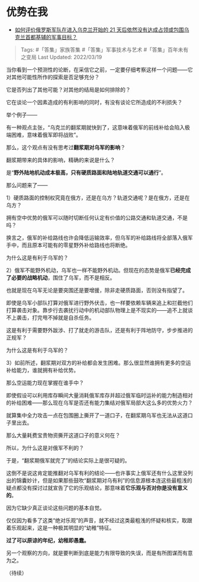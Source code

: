 # 优势在我

- [如何评价俄罗斯军队在进入乌克兰开始的 21 天后依然没有达成占领或包围乌克兰首都基辅的军事目标？](https://www.zhihu.com/question/522396623/answer/2397339741)

>Tags: #「答集」家族答集 #「答集」军事技术与艺术  #「答集」百年未有之变局 
>Last Updated: 2022/03/19

当你看到一个预测性的论断，在采信它之前，一定要仔细考察这样一个问题——它对其他可能性所作的探索是否足够充分？

它是否列出了其他可能？对其他的结局是如何排除的？

它在谈论一个因素造成的有利影响的同时，有没有谈论它所造成的不利损失？

举个例子——

有一种观点主张，“乌克兰的翻浆期就快到了，这意味着俄军的前线补给会陷入极端困难，意味着俄军即将战败”。

那么，这个观点有没有思考过**翻浆期对乌军的影响**？

  

翻浆期带来的具体的影响，精确的来说是什么？

是“**野外陆地机动成本极高，只有硬质路面和陆地轨道交通可以通行**”。

  

那么问题来了——

1）硬质路面的控制权究竟在俄方，还是在乌方？轨道交通呢？是在俄方，还是在乌方？

拥有空中优势的俄军可以随时切断任何认定有价值的公路交通和轨道交通，不是吗？

换言之，俄军的补给路线也许会降低运输效率，但乌军的补给路线将全部落入俄军手中，而且原本可能有的零星野外补给路线也将断绝。

为什么这是有利于乌军的？

2）俄军不能野外机动，乌军也一样不能野外机动。但现在的态势是俄军**已经完成了必要的战略机动**，围住了乌军，而不是相反。

也就是现在乌军无论是要突围还是要增援，除非走硬质路面，否则没有指望了。

即使是乌军小部队打算对俄军进行野外伏击，也一样要依赖车辆来追上和拦截他们打算袭击对象。靠步行去袭扰行动中的机动部队物理上是不现实的——追不上就谈不上袭击，打完甩不掉就是自杀任务。

这是有利于需要野外跋涉、打了就走的游击队，还是有利于阵地防守，步步推进的正规军？

为什么这是有利于乌军的？

3）如前所述，翻浆期对双方的补给都会发生困难。那么很显然谁拥有更多的空运补给能力，谁就拥有补给优势。

那么空运能力现在掌握在谁手中？

即使假设可以利用库存瞬间大量消耗俄军库存并超过俄军临时运补的能力制造相对的补给困难——那么现在乌军是否还有能力集结对俄军局部大这么多的优势火力？

就算集中全力攻击一点在包围圈上撕开了一道口子，在翻浆期乌军也无法从这道口子里出去。

那么大量耗费宝贵物资撕开这道口子的意义何在？

所以，为什么这是对俄军不利的？

于是，“翻浆期俄军就完了”的结论实际上是很可疑的。

这倒不是说这肯定能推翻对乌军有利的结论——也许事实上俄军还有什么这里没列出的锦囊妙计，但是如果那些鼓吹“翻浆期对乌有利”的信息源根本连这些最粗浅的疑点都没有探讨过就宣告了它的乐观结论，那意味着**它乐观与否对你是没有意义的**。

因为它缺少真正谈论这些问题的基本自觉。

仅仅因为看多了这类“绝对乐观”的声音，就不经过这类最粗浅的怀疑和核实，取跟着乐观起来，这是一种极其明显的“幼稚”特征。

**过了可以原谅的年纪，幼稚即愚蠢。**

  

另一个观察的方向，就是要判断到底是能力有限导致的失误，而是有所图谋而有意为之。

（待续）